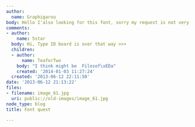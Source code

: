 ```yaml
---
author:
  name: Graphigarou
body: Hello I'also looking for this font, sorry my request is not very original!
comments:
- author:
    name: 5star
  body: Hi, Type ID board is over that way >>>
  children:
  - author:
      name: TeaforTwo
    body: "I think might be  Filosof\xEDa"
    created: '2014-01-03 11:27:24'
  created: '2013-06-12 22:11:50'
date: '2013-06-12 21:13:22'
files:
- filename: image_61.jpg
  uri: public://old-images/image_61.jpg
node_type: blog
title: Font quest

---
```

